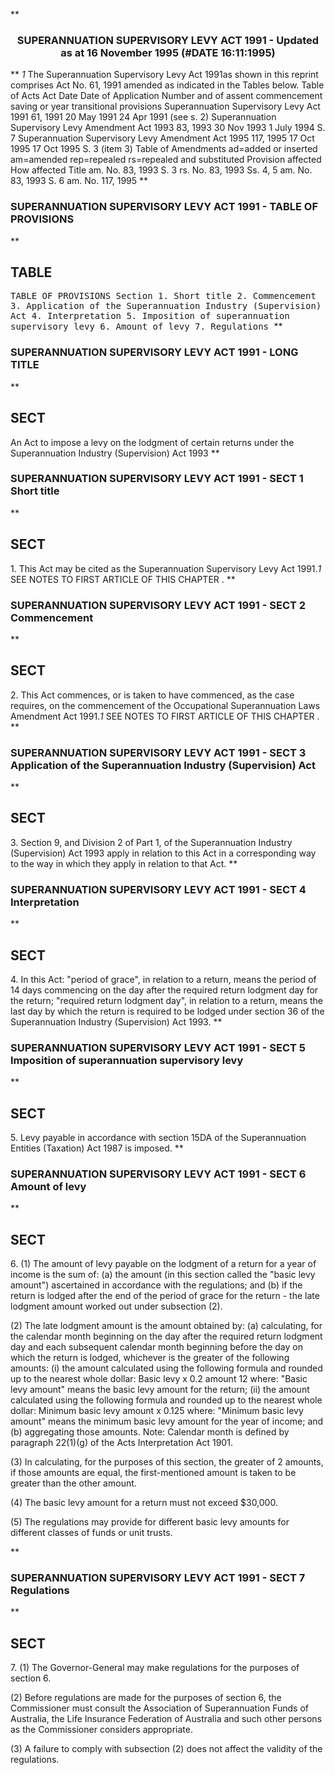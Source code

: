**<b>

### <center><name>SUPERANNUATION SUPERVISORY LEVY ACT 1991 - Updated as at 16 November 1995 (#DATE 16:11:1995) </name></center>
</b>** *1*  The Superannuation Supervisory Levy Act 1991as shown in this reprint comprises Act No. 61, 1991 amended as indicated in the Tables below.<lf>                                  Table of Acts<lf>     Act             Date          Date of           Application<lf>     Number and      of assent     commencement      saving or<lf>     year                                            transitional<lf>                                                     provisions<lf>     Superannuation Supervisory Levy Act 1991<lf>      61, 1991       20 May 1991   24 Apr 1991 (see s. 2)<lf>     Superannuation Supervisory Levy Amendment Act 1993<lf>      83, 1993       30 Nov 1993    1 July 1994            S. 7<lf>     Superannuation Supervisory Levy Amendment Act 1995<lf>      117, 1995      17 Oct 1995    17 Oct 1995            S. 3 (item 3)<lf>                             Table of Amendments<lf>     ad=added or inserted am=amended rep=repealed rs=repealed and substituted<lf>     Provision affected   How affected<lf>     Title                am. No. 83, 1993<lf>     S. 3                 rs. No. 83, 1993<lf>     Ss. 4, 5             am. No. 83, 1993<lf>     S. 6                 am. No. 117, 1995<lf> </lf></lf></lf></lf></lf></lf></lf></lf></lf></lf></lf></lf></lf></lf></lf></lf></lf></lf></lf>
**<b>

### <name>SUPERANNUATION SUPERVISORY LEVY ACT 1991 - TABLE OF PROVISIONS </name>
</b>** 

## TABLE
<tables> <tt>                         TABLE OF PROVISIONS<lf> Section<lf>     1\.    Short title<lf>     2\.    Commencement<lf>     3\.    Application of the Superannuation Industry (Supervision) Act<lf>     4\.    Interpretation<lf>     5\.    Imposition of superannuation supervisory levy<lf>     6\.    Amount of levy<lf>     7\.    Regulations<lf> </lf></lf></lf></lf></lf></lf></lf></lf></lf></tt></tables>
**<b>

### <name>SUPERANNUATION SUPERVISORY LEVY ACT 1991 - LONG TITLE </name>
</b>** 

## SECT
<sect>       An Act to impose a levy on the lodgment of certain returns under<lf>              the Superannuation Industry (Supervision) Act 1993<lf> </lf></lf></sect>
**<b>

### <name>SUPERANNUATION SUPERVISORY LEVY ACT 1991 - SECT 1 Short title </name>
</b>** 

## SECT
<sect>   1\. This Act may be cited as the Superannuation Supervisory Levy Act 1991.*1* SEE NOTES TO FIRST ARTICLE OF THIS CHAPTER . </sect>
**<b>

### <name>SUPERANNUATION SUPERVISORY LEVY ACT 1991 - SECT 2 Commencement </name>
</b>** 

## SECT
<sect>   2\. This Act commences, or is taken to have commenced, as the case requires, on the commencement of the Occupational Superannuation Laws Amendment Act 1991.*1* SEE NOTES TO FIRST ARTICLE OF THIS CHAPTER . </sect>
**<b>

### <name>SUPERANNUATION SUPERVISORY LEVY ACT 1991 - SECT 3 Application of the Superannuation Industry (Supervision) Act </name>
</b>** 

## SECT
<sect>   3\. Section 9, and Division 2 of Part 1, of the Superannuation Industry (Supervision) Act 1993 apply in relation to this Act in a corresponding way to the way in which they apply in relation to that Act. </sect>
**<b>

### <name>SUPERANNUATION SUPERVISORY LEVY ACT 1991 - SECT 4 Interpretation </name>
</b>** 

## SECT
<sect>   4\. In this Act:<lf>   "period of grace", in relation to a return, means the period of 14 days commencing on the day after the required return lodgment day for the return;<lf>   "required return lodgment day", in relation to a return, means the last day by which the return is required to be lodged under section 36 of the Superannuation Industry (Supervision) Act 1993\. </lf></lf></sect>
**<b>

### <name>SUPERANNUATION SUPERVISORY LEVY ACT 1991 - SECT 5 Imposition of superannuation supervisory levy </name>
</b>** 

## SECT
<sect>   5\. Levy payable in accordance with section 15DA of the Superannuation Entities (Taxation) Act 1987 is imposed. </sect>
**<b>

### <name>SUPERANNUATION SUPERVISORY LEVY ACT 1991 - SECT 6 Amount of levy </name>
</b>** 

## SECT
<sect>   6\. (1) The amount of levy payable on the lodgment of a return for a year of income is the sum of:<lf>   (a) the amount (in this section called the "basic levy amount") ascertained in accordance with the regulations; and<lf>   (b) if the return is lodged after the end of the period of grace for the return - the late lodgment amount worked out under subsection (2). 

<lf>   (2) The late lodgment amount is the amount obtained by:<lf>   (a) calculating, for the calendar month beginning on the day after the required return lodgment day and each subsequent calendar month beginning before the day on which the return is lodged, whichever is the greater of the following amounts:<lf>     (i) the amount calculated using the following formula and rounded up<lf> to the nearest whole dollar:<lf>                  Basic levy  x  0.2<lf>                    amount        12<lf> where:<lf>   "Basic levy amount" means the basic levy amount for the return;<lf>     (ii) the amount calculated using the following formula and rounded up<lf> to the nearest whole dollar:<lf>             Minimum basic levy amount x  0.125<lf> where:<lf>   "Minimum basic levy amount" means the minimum basic levy amount for the year of income; and<lf>   (b) aggregating those amounts.<lf> Note: Calendar month is defined by paragraph 22(1)(g) of the Acts Interpretation Act 1901\. <p><lf>   (3) In calculating, for the purposes of this section, the greater of 2 amounts, if those amounts are equal, the first-mentioned amount is taken to be greater than the other amount. <p><lf>   (4) The basic levy amount for a return must not exceed $30,000\. <p><lf>   (5) The regulations may provide for different basic levy amounts for different classes of funds or unit trusts. </lf></p></lf></p></lf></p></lf></lf></lf></lf></lf></lf></lf></lf></lf></lf></lf></lf></lf></lf></lf>
</lf></lf></sect>
**<b>

### <name>SUPERANNUATION SUPERVISORY LEVY ACT 1991 - SECT 7 Regulations </name>
</b>** 

## SECT
<sect>   7\. (1) The Governor-General may make regulations for the purposes of section 6\. 

<lf>   (2) Before regulations are made for the purposes of section 6, the Commissioner must consult the Association of Superannuation Funds of Australia, the Life Insurance Federation of Australia and such other persons as the Commissioner considers appropriate. <p><lf>   (3) A failure to comply with subsection (2) does not affect the validity of the regulations.<lf> </lf></lf></p></lf>
</sect>
